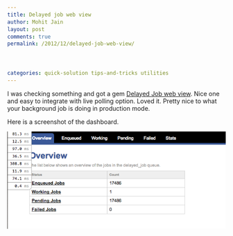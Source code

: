 ```yaml
---
title: Delayed job web view
author: Mohit Jain
layout: post
comments: true
permalink: /2012/12/delayed-job-web-view/



categories: quick-solution tips-and-tricks utilities
---
```


I was checking something and got a gem [Delayed Job web view][1]. Nice one and easy to integrate with live polling option. Loved it. Pretty nice to what your background job is doing in production mode.

 [1]: https://github.com/ejschmitt/delayed_job_web "Delayed Job Web view"

Here is a screenshot of the dashboard.

![Delayed Job web view](/wp-content/uploads/2012/12/Delayed-Job-web-view.png?fit=644,288)
